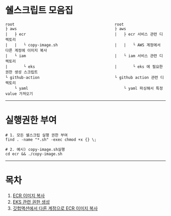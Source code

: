 # 쉘스크립트 모음집
```
root                                            root
├ aws                                           ├ aws
|   ├ ecr                                       |   ├ ecr 서비스 관련 디렉토리
|   |   └ copy-image.sh                         |   |   └ AWS 계정에서 다른 계정에 이미지 복사
|   └ iam                                       |   └ iam 서비스 관련 디렉토리
|       └ eks                                   |       └ eks 에 필요한 권한 생성 스크립트
└ github-action                                 └ github action 관련 디렉토리
    └ yaml                                          └ yaml 파싱해서 특정 value 가져오기
```
---
# 실행권한 부여
```
# 1. 모든 쉘스크립 실행 권한 부여
find . -name "*.sh" -exec chmod +x {} \;

# 2. 예시) copy-image.sh실행
cd ecr && ./copy-image.sh
```
---
# 목차
1. [ECR 이미지 복사](/aws/ecr/ReadMe.md)
2. [EKS 관련 권한 생성](/aws/iam/eks/ReadMe.md)
3. [깃헙액션에서 다른 계정으로 ECR 이미지 복사](/github-action/yaml/ReadMe.md)